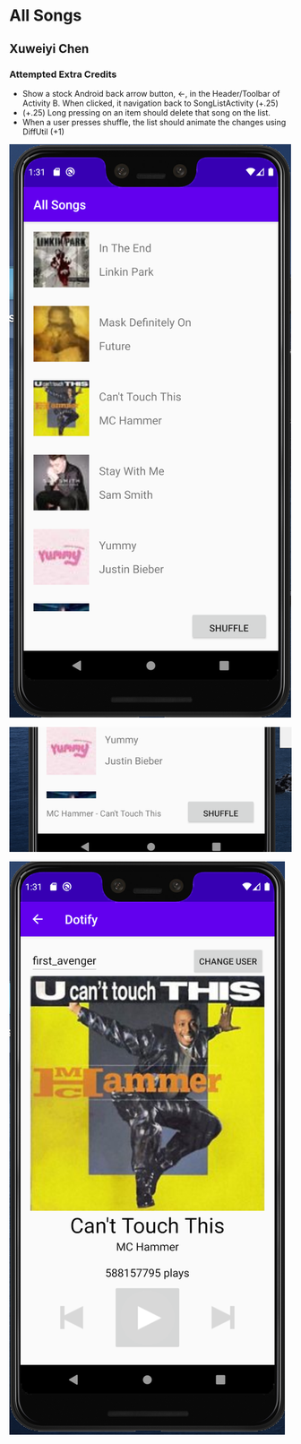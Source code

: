 # All Songs
## Xuweiyi Chen
### Attempted Extra Credits
 - Show a stock Android back arrow button, ←, in the Header/Toolbar of Activity B. When clicked, it
 navigation back to SongListActivity (+.25)
 - (+.25) Long pressing on an item should delete that song on the list.
 - When a user presses shuffle, the list should animate the changes using DiffUtil (+1)

 ![Main Activity](src/img1.png)

 ![mini player](src/img2.png)

 ![Song Activity](src/img3.png)
